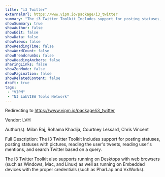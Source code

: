 ```yaml
---
title: "i3 Twitter"
externalUrl: https://www.vipm.io/package/i3_twitter
summary: "The i3 Twitter Toolkit Includes support for posting statuses, posting statuses with pictures, reading the user's tweets, reading user's mentions, and search Twitter based on a query."
showSummary: true
showAuthor: false
showEdit: false
showData: false
showViews: false
showReadingTime: false
showWordCount: false
showBreadcrumbs: false
showHeadingAnchors: false
sharingLinks: false
showZenMode: false
showPagination: false
showRelatedContent: false
draft: true
tags:
 - "VIPM"
 - "NI LabVIEW Tools Network"
---
```


Redirecting to https://www.vipm.io/package/i3_twitter

Vendor: LVH

Author(s): Milan Raj, Rohama Khadija, Courtney Lessard, Chris Vincent
 
Full Description:
The i3 Twitter Toolkit Includes support for posting statuses, posting statuses with pictures, reading the user's tweets, reading user's mentions, and search Twitter based on a query.

The i3 Twitter Toolkit also supports running on Desktops with web browsers (such as Windows, Mac, and Linux) as well as running on Embedded devices with the proper credentials (such as PharLap and VxWorks).